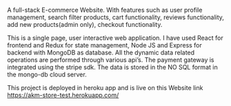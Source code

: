A full-stack E-commerce Website. With features such as user profile management, search filter products, cart
functionality, reviews functionality, add new products(admin only), checkout functionality.

This is a single page, user interactive web application. I have used React for frontend and Redux for state management,
Node JS and Express for backend with MongoDB as database. All the dynamic data related operations are performed
through various api’s. The payment gateway is integrated using the stripe sdk. The data is stored in the NO SQL format
in the mongo-db cloud server. 

This project is deployed in heroku app and is live on this Website link https://akm-store-test.herokuapp.com/
